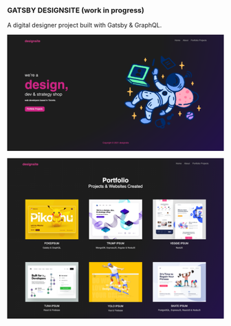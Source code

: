 ### GATSBY DESIGNSITE **(work in progress)**

A digital designer project built with Gatsby & GraphQL.

!["gatsby designsite"](https://github.com/johncabang/gatsby-designsite/blob/main/docs/gatsby-designsite-screenshot001.png?raw=true)

!["gatsby designsite"](https://github.com/johncabang/gatsby-designsite/blob/main/docs/gatsby-designsite-screenshot003.png?raw=true)

